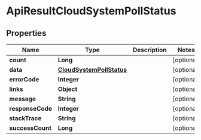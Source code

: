 
# ApiResultCloudSystemPollStatus

## Properties
Name | Type | Description | Notes
------------ | ------------- | ------------- | -------------
**count** | **Long** |  |  [optional]
**data** | [**CloudSystemPollStatus**](CloudSystemPollStatus.md) |  |  [optional]
**errorCode** | **Integer** |  |  [optional]
**links** | **Object** |  |  [optional]
**message** | **String** |  |  [optional]
**responseCode** | **Integer** |  |  [optional]
**stackTrace** | **String** |  |  [optional]
**successCount** | **Long** |  |  [optional]



